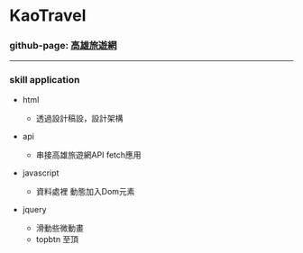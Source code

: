 # KaoTravel

### github-page:  [高雄旅遊網](https://ball77111.github.io/KaoTravel/)
---
### skill application
 - html
    - 透過設計稿設，設計架構
    
 - api
    - 串接高雄旅遊網API fetch應用
    
 - javascript
    - 資料處裡 動態加入Dom元素
    
 - jquery
    - 滑動些微動畫
    - topbtn 至頂
